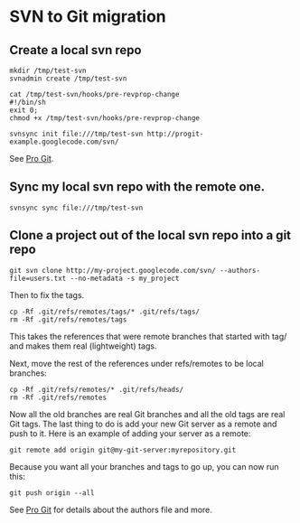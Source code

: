 # SVN to Git migration

## Create a local svn repo

    mkdir /tmp/test-svn
    svnadmin create /tmp/test-svn

    cat /tmp/test-svn/hooks/pre-revprop-change
    #!/bin/sh
    exit 0;
    chmod +x /tmp/test-svn/hooks/pre-revprop-change

    svnsync init file:///tmp/test-svn http://progit-example.googlecode.com/svn/

See [Pro Git](http://progit.org/book/ch8-1.html).

## Sync my local svn repo with the remote one.

    svnsync sync file:///tmp/test-svn

## Clone a project out of the local svn repo into a git repo

    git svn clone http://my-project.googlecode.com/svn/ --authors-file=users.txt --no-metadata -s my_project

Then to fix the tags.

    cp -Rf .git/refs/remotes/tags/* .git/refs/tags/
    rm -Rf .git/refs/remotes/tags

This takes the references that were remote branches that started with tag/ and makes them real (lightweight) tags.

Next, move the rest of the references under refs/remotes to be local branches:

    cp -Rf .git/refs/remotes/* .git/refs/heads/
    rm -Rf .git/refs/remotes

Now all the old branches are real Git branches and all the old tags are real Git tags. The last thing to do is add your new Git server as a remote and push to it. Here is an example of adding your server as a remote:

    git remote add origin git@my-git-server:myrepository.git

Because you want all your branches and tags to go up, you can now run this:

    git push origin --all

See [Pro Git](http://progit.org/book/ch8-2.html) for details about the authors file and more.
